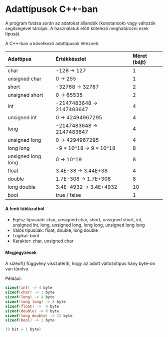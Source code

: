 # Adattípusok C++-ban

A program futása során az adatokat állandók \(konstansok\) vagy változók segítségével tároljuk. A használatuk előtt kötelező meghatározni ezek típusát.

A C++-ban a következő adattípusok léteznek:

| Adattípus | Értékkészlet | Méret \(bájt\) |
| :--- | :--- | :--- |
| char | -128 -&gt; 127 | 1 |
| unsigned char | 0 -&gt; 255 | 1 |
| short | -32768 -&gt; 32767 | 2 |
| unsigned short | 0 -&gt; 65535 | 2 |
| int | -2147483648 -&gt; 2147483647 | 4 |
| unsigned int | 0 -&gt; 42494967295 | 4 |
| long | -2147483648 -&gt; 2147483647 | 4 |
| unsigned long | 0 -&gt; 4294967295 | 4 |
| long long | -9 \* 10^18 -&gt; 9 \* 10^18 | 8 |
| unsigned long long | 0 -&gt; 10^19 | 8 |
| float | 3.4E-38 -&gt; 3.44E+38 | 4 |
| double | 1.7E-308 -&gt; 1.7E+308 | 8 |
| long double | 3.4E-4932 -&gt; 3.4E+4932 | 10 |
| bool | true / false | 1 |

#### A fenti táblázatból

* Egész típusúak: char, unsigned char, short, unsigned short, int, unsigned int, long, unsigned long, long long, unsigned long long
* Valós típusúak: float, double, long double
* Logikai: bool
* Karakter: char, unsigned char

#### Megjegyzések

A sizeof\(\) függvény visszatéríti, hogy az adott változótípus hány byte-on van tárolva.

Például:

```cpp
sizeof(int) -> 4 byte
sizeof(char) -> 1 byte
sizeof(long) -> 4 byte
sizeof(long long) -> 8 byte
sizeof(float) ->  4 byte
sizeof(double) -> 8 byte
sizeof(long double) -> 12 byte
sizeof(bool) -> 1 byte

(8 bit = 1 byte)
```


